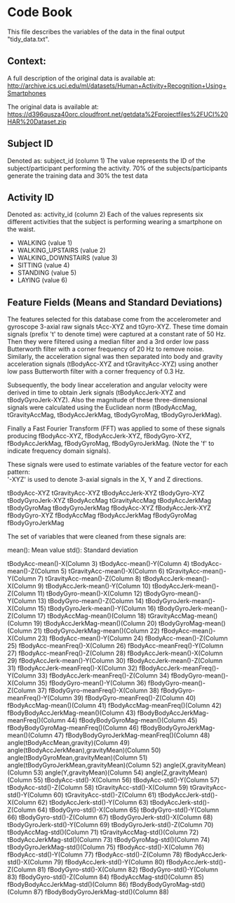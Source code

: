 
# Code Book 
This file describes the variables of the data in the final output "tidy_data.txt".

## Context:

A full description of the original data is available at:
http://archive.ics.uci.edu/ml/datasets/Human+Activity+Recognition+Using+Smartphones 

The original data is available at: 
https://d396qusza40orc.cloudfront.net/getdata%2Fprojectfiles%2FUCI%20HAR%20Dataset.zip 

## Subject ID
Denoted as: subject_id (column 1)
The value represents the ID of the subject/participant performing the activity. 70% of the subjects/participants generate the training data and 30% the test data

## Activity ID
Denoted as: activity_id (column 2)
Each of the values represents six different activities that the subject is performing wearing a smartphone on the waist.

* WALKING (value 1)
* WALKING_UPSTAIRS (value 2)
* WALKING_DOWNSTAIRS (value 3)
* SITTING (value 4)
* STANDING (value 5)
* LAYING (value 6)

## Feature Fields (Means and Standard Deviations)

The features selected for this database come from the accelerometer and gyroscope 3-axial raw signals tAcc-XYZ and tGyro-XYZ. These time domain signals (prefix 't' to denote time) were captured at a constant rate of 50 Hz. Then they were filtered using a median filter and a 3rd order low pass Butterworth filter with a corner frequency of 20 Hz to remove noise. Similarly, the acceleration signal was then separated into body and gravity acceleration signals (tBodyAcc-XYZ and tGravityAcc-XYZ) using another low pass Butterworth filter with a corner frequency of 0.3 Hz. 

Subsequently, the body linear acceleration and angular velocity were derived in time to obtain Jerk signals (tBodyAccJerk-XYZ and tBodyGyroJerk-XYZ). Also the magnitude of these three-dimensional signals were calculated using the Euclidean norm (tBodyAccMag, tGravityAccMag, tBodyAccJerkMag, tBodyGyroMag, tBodyGyroJerkMag). 

Finally a Fast Fourier Transform (FFT) was applied to some of these signals producing fBodyAcc-XYZ, fBodyAccJerk-XYZ, fBodyGyro-XYZ, fBodyAccJerkMag, fBodyGyroMag, fBodyGyroJerkMag. (Note the 'f' to indicate frequency domain signals). 

These signals were used to estimate variables of the feature vector for each pattern:  
'-XYZ' is used to denote 3-axial signals in the X, Y and Z directions.

tBodyAcc-XYZ
tGravityAcc-XYZ
tBodyAccJerk-XYZ
tBodyGyro-XYZ
tBodyGyroJerk-XYZ
tBodyAccMag
tGravityAccMag
tBodyAccJerkMag
tBodyGyroMag
tBodyGyroJerkMag
fBodyAcc-XYZ
fBodyAccJerk-XYZ
fBodyGyro-XYZ
fBodyAccMag
fBodyAccJerkMag
fBodyGyroMag
fBodyGyroJerkMag

The set of variables that were cleaned from these signals are: 

mean(): Mean value
std(): Standard deviation

tBodyAcc-mean()-X(Column 3)
tBodyAcc-mean()-Y(Column 4)
tBodyAcc-mean()-Z(Column 5)
tGravityAcc-mean()-X(Column 6)
tGravityAcc-mean()-Y(Column 7)
tGravityAcc-mean()-Z(Column 8)
tBodyAccJerk-mean()-X(Column 9)
tBodyAccJerk-mean()-Y(Column 10)
tBodyAccJerk-mean()-Z(Column 11)
tBodyGyro-mean()-X(Column 12)
tBodyGyro-mean()-Y(Column 13)
tBodyGyro-mean()-Z(Column 14)
tBodyGyroJerk-mean()-X(Column 15)
tBodyGyroJerk-mean()-Y(Column 16)
tBodyGyroJerk-mean()-Z(Column 17)
tBodyAccMag-mean()(Column 18)
tGravityAccMag-mean()(Column 19)
tBodyAccJerkMag-mean()(Column 20)
tBodyGyroMag-mean()(Column 21)
tBodyGyroJerkMag-mean()(Column 22)
fBodyAcc-mean()-X(Column 23)
fBodyAcc-mean()-Y(Column 24)
fBodyAcc-mean()-Z(Column 25)
fBodyAcc-meanFreq()-X(Column 26)
fBodyAcc-meanFreq()-Y(Column 27)
fBodyAcc-meanFreq()-Z(Column 28)
fBodyAccJerk-mean()-X(Column 29)
fBodyAccJerk-mean()-Y(Column 30)
fBodyAccJerk-mean()-Z(Column 31)
fBodyAccJerk-meanFreq()-X(Column 32)
fBodyAccJerk-meanFreq()-Y(Column 33)
fBodyAccJerk-meanFreq()-Z(Column 34)
fBodyGyro-mean()-X(Column 35)
fBodyGyro-mean()-Y(Column 36)
fBodyGyro-mean()-Z(Column 37)
fBodyGyro-meanFreq()-X(Column 38)
fBodyGyro-meanFreq()-Y(Column 39)
fBodyGyro-meanFreq()-Z(Column 40)
fBodyAccMag-mean()(Column 41)
fBodyAccMag-meanFreq()(Column 42)
fBodyBodyAccJerkMag-mean()(Column 43)
fBodyBodyAccJerkMag-meanFreq()(Column 44)
fBodyBodyGyroMag-mean()(Column 45)
fBodyBodyGyroMag-meanFreq()(Column 46)
fBodyBodyGyroJerkMag-mean()(Column 47)
fBodyBodyGyroJerkMag-meanFreq()(Column 48)
angle(tBodyAccMean,gravity)(Column 49)
angle(tBodyAccJerkMean),gravityMean)(Column 50)
angle(tBodyGyroMean,gravityMean)(Column 51)
angle(tBodyGyroJerkMean,gravityMean)(Column 52)
angle(X,gravityMean)(Column 53)
angle(Y,gravityMean)(Column 54)
angle(Z,gravityMean)(Column 55)
tBodyAcc-std()-X(Column 56)
tBodyAcc-std()-Y(Column 57)
tBodyAcc-std()-Z(Column 58)
tGravityAcc-std()-X(Column 59)
tGravityAcc-std()-Y(Column 60)
tGravityAcc-std()-Z(Column 61)
tBodyAccJerk-std()-X(Column 62)
tBodyAccJerk-std()-Y(Column 63)
tBodyAccJerk-std()-Z(Column 64)
tBodyGyro-std()-X(Column 65)
tBodyGyro-std()-Y(Column 66)
tBodyGyro-std()-Z(Column 67)
tBodyGyroJerk-std()-X(Column 68)
tBodyGyroJerk-std()-Y(Column 69)
tBodyGyroJerk-std()-Z(Column 70)
tBodyAccMag-std()(Column 71)
tGravityAccMag-std()(Column 72)
tBodyAccJerkMag-std()(Column 73)
tBodyGyroMag-std()(Column 74)
tBodyGyroJerkMag-std()(Column 75)
fBodyAcc-std()-X(Column 76)
fBodyAcc-std()-Y(Column 77)
fBodyAcc-std()-Z(Column 78)
fBodyAccJerk-std()-X(Column 79)
fBodyAccJerk-std()-Y(Column 80)
fBodyAccJerk-std()-Z(Column 81)
fBodyGyro-std()-X(Column 82)
fBodyGyro-std()-Y(Column 83)
fBodyGyro-std()-Z(Column 84)
fBodyAccMag-std()(Column 85)
fBodyBodyAccJerkMag-std()(Column 86)
fBodyBodyGyroMag-std()(Column 87)
fBodyBodyGyroJerkMag-std()(Column 88)
         
